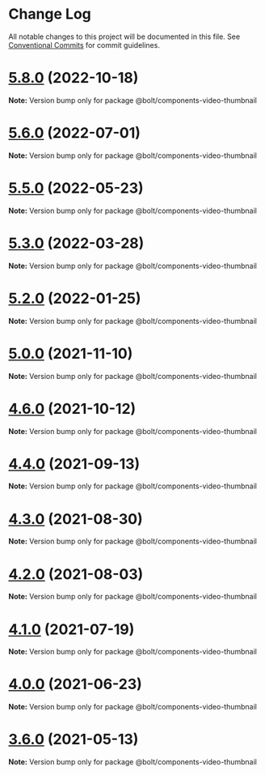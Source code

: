 # Change Log

All notable changes to this project will be documented in this file.
See [Conventional Commits](https://conventionalcommits.org) for commit guidelines.

# [5.8.0](https://github.com/boltdesignsystem/bolt/tree/master/packages/components/bolt-video-thumbnail/compare/v5.7.5...v5.8.0) (2022-10-18)

**Note:** Version bump only for package @bolt/components-video-thumbnail





# [5.6.0](https://github.com/boltdesignsystem/bolt/tree/master/packages/components/bolt-video-thumbnail/compare/v5.5.0...v5.6.0) (2022-07-01)

**Note:** Version bump only for package @bolt/components-video-thumbnail





# [5.5.0](https://github.com/boltdesignsystem/bolt/tree/master/packages/components/bolt-video-thumbnail/compare/v5.4.0...v5.5.0) (2022-05-23)

**Note:** Version bump only for package @bolt/components-video-thumbnail





# [5.3.0](https://github.com/boltdesignsystem/bolt/tree/master/packages/components/bolt-video-thumbnail/compare/v5.2.4...v5.3.0) (2022-03-28)

**Note:** Version bump only for package @bolt/components-video-thumbnail





# [5.2.0](https://github.com/boltdesignsystem/bolt/tree/master/packages/components/bolt-video-thumbnail/compare/v5.1.1...v5.2.0) (2022-01-25)

**Note:** Version bump only for package @bolt/components-video-thumbnail





# [5.0.0](https://github.com/boltdesignsystem/bolt/tree/master/packages/components/bolt-video-thumbnail/compare/v4.7.0...v5.0.0) (2021-11-10)

**Note:** Version bump only for package @bolt/components-video-thumbnail





# [4.6.0](https://github.com/boltdesignsystem/bolt/tree/master/packages/components/bolt-video-thumbnail/compare/v4.5.1...v4.6.0) (2021-10-12)

**Note:** Version bump only for package @bolt/components-video-thumbnail





# [4.4.0](https://github.com/boltdesignsystem/bolt/tree/master/packages/components/bolt-video-thumbnail/compare/v4.3.0...v4.4.0) (2021-09-13)

**Note:** Version bump only for package @bolt/components-video-thumbnail





# [4.3.0](https://github.com/boltdesignsystem/bolt/tree/master/packages/components/bolt-video-thumbnail/compare/v4.2.3...v4.3.0) (2021-08-30)

**Note:** Version bump only for package @bolt/components-video-thumbnail





# [4.2.0](https://github.com/boltdesignsystem/bolt/tree/master/packages/components/bolt-video-thumbnail/compare/v4.1.1...v4.2.0) (2021-08-03)

**Note:** Version bump only for package @bolt/components-video-thumbnail





# [4.1.0](https://github.com/boltdesignsystem/bolt/tree/master/packages/components/bolt-video-thumbnail/compare/v4.0.2...v4.1.0) (2021-07-19)

**Note:** Version bump only for package @bolt/components-video-thumbnail





# [4.0.0](https://github.com/boltdesignsystem/bolt/tree/master/packages/components/bolt-video-thumbnail/compare/v4.0.0-beta-4...v4.0.0) (2021-06-23)

**Note:** Version bump only for package @bolt/components-video-thumbnail





# [3.6.0](https://github.com/boltdesignsystem/bolt/tree/master/packages/components/bolt-video-thumbnail/compare/v3.5.4...v3.6.0) (2021-05-13)

**Note:** Version bump only for package @bolt/components-video-thumbnail

